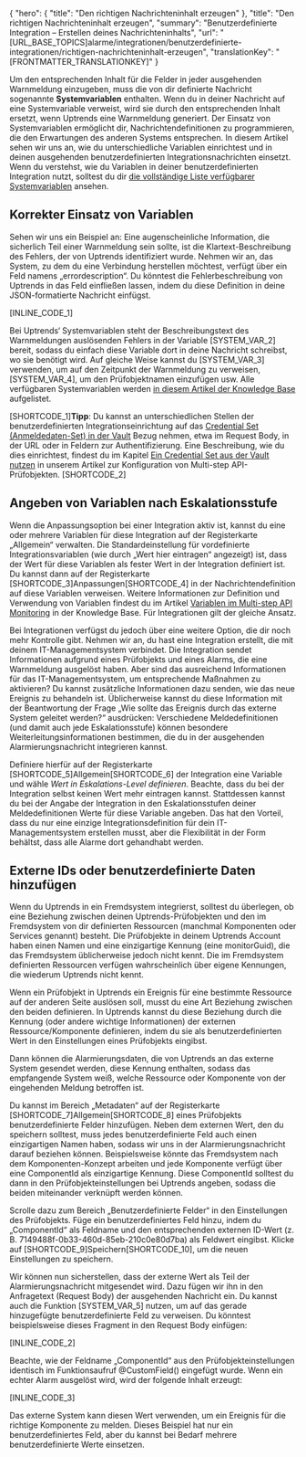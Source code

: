 {
  "hero": {
    "title": "Den richtigen Nachrichteninhalt erzeugen"
  },
  "title": "Den richtigen Nachrichteninhalt erzeugen",
  "summary": "Benutzerdefinierte Integration – Erstellen deines Nachrichteninhalts",
  "url": "[URL_BASE_TOPICS]alarme/integrationen/benutzerdefinierte-integrationen/richtigen-nachrichteninhalt-erzeugen",
  "translationKey": "[FRONTMATTER_TRANSLATIONKEY]"
}

Um den entsprechenden Inhalt für die Felder in jeder ausgehenden Warnmeldung einzugeben, muss die von dir definierte Nachricht sogenannte **Systemvariablen** enthalten. Wenn du in deiner Nachricht auf eine Systemvariable verweist, wird sie durch den entsprechenden Inhalt ersetzt, wenn Uptrends eine Warnmeldung generiert. Der Einsatz von Systemvariablen ermöglicht dir, Nachrichtendefinitionen zu programmieren, die den Erwartungen des anderen Systems entsprechen. In diesem Artikel sehen wir uns an, wie du unterschiedliche Variablen einrichtest und in deinen ausgehenden benutzerdefinierten Integrationsnachrichten einsetzt. Wenn du verstehst, wie du Variablen in deiner benutzerdefinierten Integration nutzt, solltest du dir [die vollständige Liste verfügbarer Systemvariablen]([LINK_URL_1]) ansehen.

## Korrekter Einsatz von Variablen

Sehen wir uns ein Beispiel an: Eine augenscheinliche Information, die sicherlich Teil einer Warnmeldung sein sollte, ist die Klartext-Beschreibung des Fehlers, der von Uptrends identifiziert wurde. Nehmen wir an, das System, zu dem du eine Verbindung herstellen möchtest, verfügt über ein Feld namens „errordescription“. Du könntest die Fehlerbeschreibung von Uptrends in das Feld einfließen lassen, indem du diese Definition in deine JSON-formatierte Nachricht einfügst.

[INLINE_CODE_1]

Bei Uptrends‘ Systemvariablen steht der Beschreibungstext des Warnmeldungen auslösenden Fehlers in der Variable [SYSTEM_VAR_2] bereit, sodass du einfach diese Variable dort in deine Nachricht schreibst, wo sie benötigt wird. Auf gleiche Weise kannst du [SYSTEM_VAR_3] verwenden, um auf den Zeitpunkt der Warnmeldung zu verweisen, [SYSTEM_VAR_4], um den Prüfobjektnamen einzufügen usw. Alle verfügbaren Systemvariablen werden [in diesem Artikel der Knowledge Base]([LINK_URL_2]) aufgelistet.

[SHORTCODE_1]**Tipp**: Du kannst an unterschiedlichen Stellen der benutzerdefinierten Integrationseinrichtung auf das [Credential Set (Anmeldedaten-Set) in der Vault]([LINK_URL_3]) Bezug nehmen, etwa im Request Body, in der URL oder in Feldern zur Authentifizierung. Eine Beschreibung, wie du dies einrichtest, findest du im Kapitel [Ein Credential Set aus der Vault nutzen]([LINK_URL_4]) in unserem Artikel zur Konfiguration von Multi-step API-Prüfobjekten. [SHORTCODE_2]


## Angeben von Variablen nach Eskalationsstufe

Wenn die Anpassungsoption bei einer Integration aktiv ist, kannst du eine oder mehrere Variablen für diese Integration auf der Registerkarte „Allgemein“ verwalten. Die Standardeinstellung für vordefinierte Integrationsvariablen (wie durch „Wert hier eintragen“ angezeigt) ist, dass der Wert für diese Variablen als fester Wert in der Integration definiert ist. Du kannst dann auf der Registerkarte [SHORTCODE_3]Anpassungen[SHORTCODE_4] in der Nachrichtendefinition auf diese Variablen verweisen. Weitere Informationen zur Definition und Verwendung von Variablen findest du im Artikel [Variablen im Multi-step API Monitoring]([LINK_URL_5]) in der Knowledge Base. Für Integrationen gilt der gleiche Ansatz.

Bei Integrationen verfügst du jedoch über eine weitere Option, die dir noch mehr Kontrolle gibt. Nehmen wir an, du hast eine Integration erstellt, die mit deinem IT-Managementsystem verbindet. Die Integration sendet Informationen aufgrund eines Prüfobjekts und eines Alarms, die eine Warnmeldung ausgelöst haben. Aber sind das ausreichend Informationen für das IT-Managementsystem, um entsprechende Maßnahmen zu aktivieren? Du kannst zusätzliche Informationen dazu senden, wie das neue Ereignis zu behandeln ist. Üblicherweise kannst du diese Information mit der Beantwortung der Frage „Wie sollte das Ereignis durch das externe System geleitet werden?“ ausdrücken: Verschiedene Meldedefinitionen (und damit auch jede Eskalationsstufe) können besondere Weiterleitungsinformationen bestimmen, die du in der ausgehenden Alarmierungsnachricht integrieren kannst.

Definiere hierfür auf der Registerkarte [SHORTCODE_5]Allgemein[SHORTCODE_6] der Integration eine Variable und wähle *Wert in Eskalations-Level definieren*. Beachte, dass du bei der Integration selbst keinen Wert mehr eintragen kannst. Stattdessen kannst du bei der Angabe der Integration in den Eskalationsstufen deiner Meldedefinitionen Werte für diese Variable angeben. Das hat den Vorteil, dass du nur eine einzige Integrationsdefinition für dein IT-Managementsystem erstellen musst, aber die Flexibilität in der Form behältst, dass alle Alarme dort gehandhabt werden.

## Externe IDs oder benutzerdefinierte Daten hinzufügen

Wenn du Uptrends in ein Fremdsystem integrierst, solltest du überlegen, ob eine Beziehung zwischen deinen Uptrends-Prüfobjekten und den im Fremdsystem von dir definierten Ressourcen (manchmal Komponenten oder Services genannt) besteht. Die Prüfobjekte in deinem Uptrends Account haben einen Namen und eine einzigartige Kennung (eine monitorGuid), die das Fremdsystem üblicherweise jedoch nicht kennt. Die im Fremdsystem definierten Ressourcen verfügen wahrscheinlich über eigene Kennungen, die wiederum Uptrends nicht kennt.

Wenn ein Prüfobjekt in Uptrends ein Ereignis für eine bestimmte Ressource auf der anderen Seite auslösen soll, musst du eine Art Beziehung zwischen den beiden definieren. In Uptrends kannst du diese Beziehung durch die Kennung (oder andere wichtige Informationen) der externen Ressource/Komponente definieren, indem du sie als benutzerdefinierten Wert in den Einstellungen eines Prüfobjekts eingibst.

Dann können die Alarmierungsdaten, die von Uptrends an das externe System gesendet werden, diese Kennung enthalten, sodass das empfangende System weiß, welche Ressource oder Komponente von der eingehenden Meldung betroffen ist.

Du kannst im Bereich „Metadaten“ auf der Registerkarte [SHORTCODE_7]Allgemein[SHORTCODE_8] eines Prüfobjekts benutzerdefinierte Felder hinzufügen. Neben dem externen Wert, den du speichern solltest, muss jedes benutzerdefinierte Feld auch einen einzigartigen Namen haben, sodass wir uns in der Alarmierungsnachricht darauf beziehen können. Beispielsweise könnte das Fremdsystem nach dem Komponenten-Konzept arbeiten und jede Komponente verfügt über eine ComponentId als einzigartige Kennung. Diese ComponentId solltest du dann in den Prüfobjekteinstellungen bei Uptrends angeben, sodass die beiden miteinander verknüpft werden können.

Scrolle dazu zum Bereich „Benutzerdefinierte Felder“ in den Einstellungen des Prüfobjekts. Füge ein benutzerdefiniertes Feld hinzu, indem du „ComponentId“ als Feldname und den entsprechenden externen ID-Wert (z. B. 7149488f-0b33-460d-85eb-210c0e80d7ba) als Feldwert eingibst. Klicke auf [SHORTCODE_9]Speichern[SHORTCODE_10], um die neuen Einstellungen zu speichern.

Wir können nun sicherstellen, dass der externe Wert als Teil der Alarmierungsnachricht mitgesendet wird. Dazu fügen wir ihn in den Anfragetext (Request Body) der ausgehenden Nachricht ein. Du kannst auch die Funktion [SYSTEM_VAR_5] nutzen, um auf das gerade hinzugefügte benutzerdefinierte Feld zu verweisen. Du könntest beispielsweise dieses Fragment in den Request Body einfügen:

[INLINE_CODE_2]

Beachte, wie der Feldname „ComponentId“ aus den Prüfobjekteinstellungen identisch im Funktionsaufruf @CustomField() eingefügt wurde. Wenn ein echter Alarm ausgelöst wird, wird der folgende Inhalt erzeugt:

[INLINE_CODE_3]

Das externe System kann diesen Wert verwenden, um ein Ereignis für die richtige Komponente zu melden. Dieses Beispiel hat nur ein benutzerdefiniertes Feld, aber du kannst bei Bedarf mehrere benutzerdefinierte Werte einsetzen.
